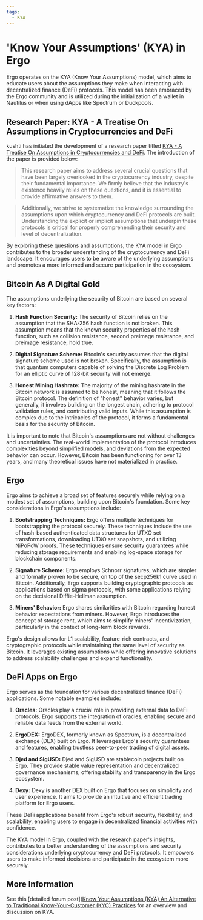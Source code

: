 ```yaml
---
tags:
  - KYA
---
```

# 'Know Your Assumptions' (KYA) in Ergo

Ergo operates on the KYA (Know Your Assumptions) model, which aims to educate users about the assumptions they make when interacting with decentralized finance (DeFi) protocols. This model has been embraced by the Ergo community and is utilized during the initialization of a wallet in Nautilus or when using dApps like Spectrum or Duckpools.

## Research Paper: KYA - A Treatise On Assumptions in Cryptocurrencies and DeFi

kushti has initiated the development of a research paper titled [KYA - A Treatise On Assumptions in Cryptocurrencies and DeFi](https://github.com/kushti/kya). The introduction of the paper is provided below:

> This research paper aims to address several crucial questions that have been largely overlooked in the cryptocurrency industry, despite their fundamental importance. We firmly believe that the industry's existence heavily relies on these questions, and it is essential to provide affirmative answers to them.

> Additionally, we strive to systematize the knowledge surrounding the assumptions upon which cryptocurrency and DeFi protocols are built. Understanding the explicit or implicit assumptions that underpin these protocols is critical for properly comprehending their security and level of decentralization.

By exploring these questions and assumptions, the KYA model in Ergo contributes to the broader understanding of the cryptocurrency and DeFi landscape. It encourages users to be aware of the underlying assumptions and promotes a more informed and secure participation in the ecosystem.

## Bitcoin As A Digital Gold

The assumptions underlying the security of Bitcoin are based on several key factors:

1. **Hash Function Security:** The security of Bitcoin relies on the assumption that the SHA-256 hash function is not broken. This assumption means that the known security properties of the hash function, such as collision resistance, second preimage resistance, and preimage resistance, hold true.

2. **Digital Signature Scheme:** Bitcoin's security assumes that the digital signature scheme used is not broken. Specifically, the assumption is that quantum computers capable of solving the Discrete Log Problem for an elliptic curve of 128-bit security will not emerge.

3. **Honest Mining Hashrate:** The majority of the mining hashrate in the Bitcoin network is assumed to be honest, meaning that it follows the Bitcoin protocol. The definition of "honest" behavior varies, but generally, it involves building on the longest chain, adhering to protocol validation rules, and contributing valid inputs. While this assumption is complex due to the intricacies of the protocol, it forms a fundamental basis for the security of Bitcoin.

It is important to note that Bitcoin's assumptions are not without challenges and uncertainties. The real-world implementation of the protocol introduces complexities beyond simplified models, and deviations from the expected behavior can occur. However, Bitcoin has been functioning for over 13 years, and many theoretical issues have not materialized in practice.

## Ergo

Ergo aims to achieve a broad set of features securely while relying on a modest set of assumptions, building upon Bitcoin's foundation. Some key considerations in Ergo's assumptions include:

1. **Bootstrapping Techniques:** Ergo offers multiple techniques for bootstrapping the protocol securely. These techniques include the use of hash-based authenticated data structures for UTXO set transformations, downloading UTXO set snapshots, and utilizing NiPoPoW proofs. These techniques ensure security guarantees while reducing storage requirements and enabling log-space storage for blockchain components.

2. **Signature Scheme:** Ergo employs Schnorr signatures, which are simpler and formally proven to be secure, on top of the secp256k1 curve used in Bitcoin. Additionally, Ergo supports building cryptographic protocols as applications based on sigma protocols, with some applications relying on the decisional Diffie-Hellman assumption.

3. **Miners' Behavior:** Ergo shares similarities with Bitcoin regarding honest behavior expectations from miners. However, Ergo introduces the concept of storage rent, which aims to simplify miners' incentivization, particularly in the context of long-term block rewards.

Ergo's design allows for L1 scalability, feature-rich contracts, and cryptographic protocols while maintaining the same level of security as Bitcoin. It leverages existing assumptions while offering innovative solutions to address scalability challenges and expand functionality.

## DeFi Apps on Ergo

Ergo serves as the foundation for various decentralized finance (DeFi) applications. Some notable examples include:

1. **Oracles:** Oracles play a crucial role in providing external data to DeFi protocols. Ergo supports the integration of oracles, enabling secure and reliable data feeds from the external world.

2. **ErgoDEX:** ErgoDEX, formerly known as Spectrum, is a decentralized exchange (DEX) built on Ergo. It leverages Ergo's security guarantees and features, enabling trustless peer-to-peer trading of digital assets.

3. **Djed and SigUSD:** Djed and SigUSD are stablecoin projects built on Ergo. They provide stable value representation and decentralized governance mechanisms, offering stability and transparency in the Ergo ecosystem.

4. **Dexy:** Dexy is another DEX built on Ergo that focuses on simplicity and user experience. It aims to provide an intuitive and efficient trading platform for Ergo users.

These DeFi applications benefit from Ergo's robust security, flexibility, and scalability, enabling users to engage in decentralized financial activities with confidence.

The KYA model in Ergo, coupled with the research paper's insights, contributes to a better understanding of the assumptions and security considerations underlying cryptocurrency and DeFi protocols. It empowers users to make informed decisions and participate in the ecosystem more securely.

## More Information

See this [detailed forum post]([Know Your Assumptions (KYA) An Alternative to Traditional Know-Your-Customer (KYC) Practices](https://www.ergoforum.org/t/know-your-assumptions-kya-an-alternative-to-traditional-know-your-customer-kyc-practices/4409) for an overview and discussion on KYA. 